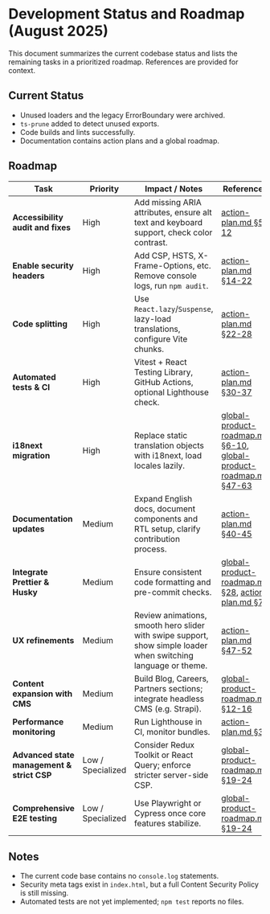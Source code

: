 # Development Status and Roadmap (August 2025)

This document summarizes the current codebase status and lists the remaining tasks in a prioritized roadmap. References are provided for context.

## Current Status

- Unused loaders and the legacy ErrorBoundary were archived.
- `ts-prune` added to detect unused exports.
- Code builds and lints successfully.
- Documentation contains action plans and a global roadmap.

## Roadmap

| Task | Priority | Impact / Notes | References |
| --- | --- | --- | --- |
| **Accessibility audit and fixes** | High | Add missing ARIA attributes, ensure alt text and keyboard support, check color contrast. | [action-plan.md §5-12](action-plan.md#L5-L12) |
| **Enable security headers** | High | Add CSP, HSTS, X-Frame-Options, etc. Remove console logs, run `npm audit`. | [action-plan.md §14-22](action-plan.md#L14-L22) |
| **Code splitting** | High | Use `React.lazy`/`Suspense`, lazy-load translations, configure Vite chunks. | [action-plan.md §22-28](action-plan.md#L22-L28) |
| **Automated tests & CI** | High | Vitest + React Testing Library, GitHub Actions, optional Lighthouse check. | [action-plan.md §30-37](action-plan.md#L30-L37) |
| **i18next migration** | High | Replace static translation objects with i18next, load locales lazily. | [global-product-roadmap.md §6-10](global-product-roadmap.md#L5-L10), [global-product-roadmap.md §47-63](global-product-roadmap.md#L47-L63) |
| **Documentation updates** | Medium | Expand English docs, document components and RTL setup, clarify contribution process. | [action-plan.md §40-45](action-plan.md#L40-L45) |
| **Integrate Prettier & Husky** | Medium | Ensure consistent code formatting and pre-commit checks. | [global-product-roadmap.md §28](global-product-roadmap.md#L28), [action-plan.md §78](action-plan.md#L78) |
| **UX refinements** | Medium | Review animations, smooth hero slider with swipe support, show simple loader when switching language or theme. | [action-plan.md §47-52](action-plan.md#L47-L52) |
| **Content expansion with CMS** | Medium | Build Blog, Careers, Partners sections; integrate headless CMS (e.g. Strapi). | [global-product-roadmap.md §12-16](global-product-roadmap.md#L12-L16) |
| **Performance monitoring** | Medium | Run Lighthouse in CI, monitor bundles. | [action-plan.md §35](action-plan.md#L35) |
| **Advanced state management & strict CSP** | Low / Specialized | Consider Redux Toolkit or React Query; enforce stricter server-side CSP. | [global-product-roadmap.md §19-24](global-product-roadmap.md#L19-L24) |
| **Comprehensive E2E testing** | Low / Specialized | Use Playwright or Cypress once core features stabilize. | [global-product-roadmap.md §19-24](global-product-roadmap.md#L19-L24) |

## Notes

- The current code base contains no `console.log` statements.
- Security meta tags exist in `index.html`, but a full Content Security Policy is still missing.
- Automated tests are not yet implemented; `npm test` reports no files.


